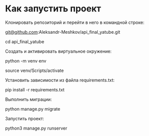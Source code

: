 # Как запустить проект
Клонировать репозиторий и перейти в него в командной строке:

git@github.com:Aleksandr-Meshkov/api_final_yatube.git

cd api_final_yatube

Cоздать и активировать виртуальное окружение:

python -m venv env

source venv/Scripts/activate

Установить зависимости из файла requirements.txt:

pip install -r requirements.txt

Выполнить миграции:

python manage.py migrate

Запустить проект:

python3 manage.py runserver
